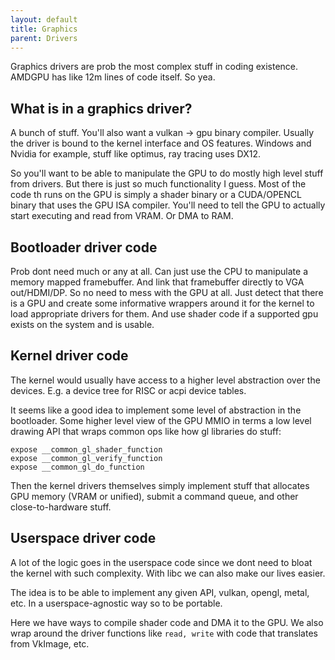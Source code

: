 ```yaml
---
layout: default
title: Graphics
parent: Drivers
---
```


Graphics drivers are prob the most complex stuff in coding existence. AMDGPU has like 12m lines of code itself. So yea.

## What is in a graphics driver?

A bunch of stuff. You'll also want a vulkan -> gpu binary compiler. Usually the driver is bound to the kernel interface and OS features. Windows and Nvidia for example, stuff like optimus, ray tracing uses DX12.

So you'll want to be able to manipulate the GPU to do mostly high level stuff from drivers. But there is just so much functionality I guess. Most of the code th runs on the GPU is simply a shader binary or a CUDA/OPENCL binary that uses the GPU ISA compiler. You'll need to tell the GPU to actually start executing and read from VRAM. Or DMA to RAM.

## Bootloader driver code

Prob dont need much or any at all. Can just use the CPU to manipulate a memory mapped framebuffer. And link that framebuffer directly to VGA out/HDMI/DP. So no need to mess with the GPU at all. Just detect that there is a GPU and create some informative wrappers around it for the kernel to load appropriate drivers for them. And use shader code if a supported gpu exists on the system and is usable.

## Kernel driver code

The kernel would usually have access to a higher level abstraction over the devices. E.g. a device tree for RISC or acpi device tables.

It seems like a good idea to implement some level of abstraction in the bootloader. Some higher level view of the GPU MMIO in terms a low level drawing API that wraps common ops like how gl libraries do stuff:

```
expose __common_gl_shader_function
expose __common_gl_verify_function
expose __common_gl_do_function
```

Then the kernel drivers themselves simply implement stuff that allocates GPU memory (VRAM or unified), submit a command queue, and other close-to-hardware stuff.

## Userspace driver code

A lot of the logic goes in the userspace code since we dont need to bloat the kernel with such complexity. With libc we can also make our lives easier.

The idea is to be able to implement any given API, vulkan, opengl, metal, etc. In a userspace-agnostic way so to be portable.

Here we have ways to compile shader code and DMA it to the GPU. We also wrap around the driver functions like `read, write` with code that translates from VkImage, etc.
